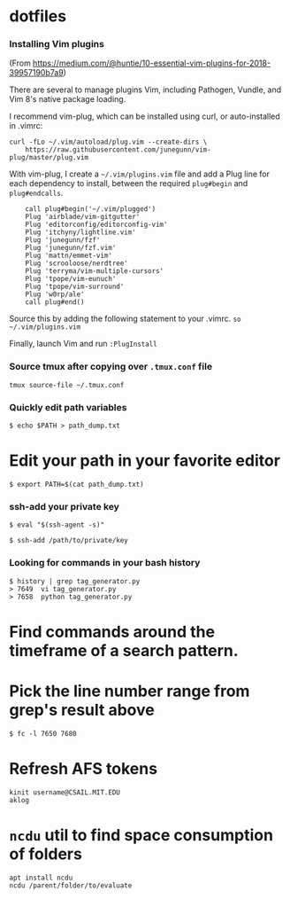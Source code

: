 # dotfiles

### Installing Vim plugins
(From https://medium.com/@huntie/10-essential-vim-plugins-for-2018-39957190b7a9)

There are several to manage plugins Vim, including Pathogen, Vundle, and Vim 8's native package loading. 

I recommend vim-plug, which can be installed using curl, or auto-installed in .vimrc:
```
curl -fLo ~/.vim/autoload/plug.vim --create-dirs \
    https://raw.githubusercontent.com/junegunn/vim-plug/master/plug.vim
```    

With vim-plug, I create a `~/.vim/plugins.vim` file and add a Plug line for each dependency to install, between the required `plug#begin` and `plug#endcalls`.
```
    call plug#begin('~/.vim/plugged')
    Plug 'airblade/vim-gitgutter'
    Plug 'editorconfig/editorconfig-vim'
    Plug 'itchyny/lightline.vim'
    Plug 'junegunn/fzf'
    Plug 'junegunn/fzf.vim'
    Plug 'mattn/emmet-vim'
    Plug 'scrooloose/nerdtree'
    Plug 'terryma/vim-multiple-cursors'
    Plug 'tpope/vim-eunuch'
    Plug 'tpope/vim-surround'
    Plug 'w0rp/ale'
    call plug#end()
```
Source this by adding the following statement to your .vimrc.
```so ~/.vim/plugins.vim```

Finally, launch Vim and run 
```:PlugInstall```

### Source tmux after copying over `.tmux.conf` file

```
tmux source-file ~/.tmux.conf
```

### Quickly edit path variables
```
$ echo $PATH > path_dump.txt
```

# Edit your path in your favorite editor
```
$ export PATH=$(cat path_dump.txt)
```

### ssh-add your private key
```
$ eval "$(ssh-agent -s)"

$ ssh-add /path/to/private/key
```

### Looking for commands in your bash history
```
$ history | grep tag_generator.py
> 7649  vi tag_generator.py
> 7658  python tag_generator.py
```

# Find commands around the timeframe of a search pattern.
# Pick the line number range from grep's result above
```
$ fc -l 7650 7680
```

# Refresh AFS tokens
```
kinit username@CSAIL.MIT.EDU
aklog
```

# `ncdu` util to find space consumption of folders
```
apt install ncdu
ncdu /parent/folder/to/evaluate
```
